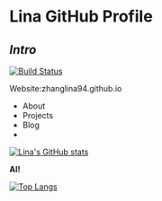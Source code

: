 # Lina  GitHub Profile 
## _Intro_
 
 
[![Build Status](https://travis-ci.org/joemccann/dillinger.svg?branch=master)](https://travis-ci.org/joemccann/dillinger)
 
Website:zhanglina94.github.io
- About
- Projects
- Blog
- 
[![Lina's GitHub stats](https://github-readme-stats.vercel.app/api?username=zhanglina94)](https://github.com/anuraghazra/github-readme-stats)
 
 
**AI!**

[![Top Langs](https://github-readme-stats.vercel.app/api/top-langs/?username=zhenzhen1419)](https://github.com/anuraghazra/github-readme-stats)


